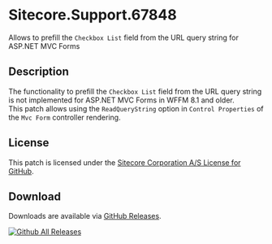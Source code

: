 # Sitecore.Support.67848
Allows to prefill the `Checkbox List` field from the URL query string for ASP.NET MVC Forms

## Description
The functionality to prefill the `Checkbox List` field from the URL query string is not implemented for ASP.NET MVC Forms in WFFM 8.1 and older.
<br/>
This patch allows using the `ReadQueryString` option in `Control Properties` of the `Mvc Form` controller rendering.

## License  
This patch is licensed under the [Sitecore Corporation A/S License for GitHub](https://github.com/sitecoresupport/Sitecore.Support.67848/blob/master/LICENSE).  

## Download  
Downloads are available via [GitHub Releases](https://github.com/sitecoresupport/Sitecore.Support.67848/releases).  

[![Github All Releases](https://img.shields.io/github/downloads/SitecoreSupport/Sitecore.Support.67848/total.svg)](https://github.com/SitecoreSupport/Sitecore.Support.67848/releases)
